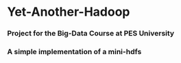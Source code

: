 # Yet-Another-Hadoop

### Project for the Big-Data Course at PES University
### A simple implementation of a mini-hdfs